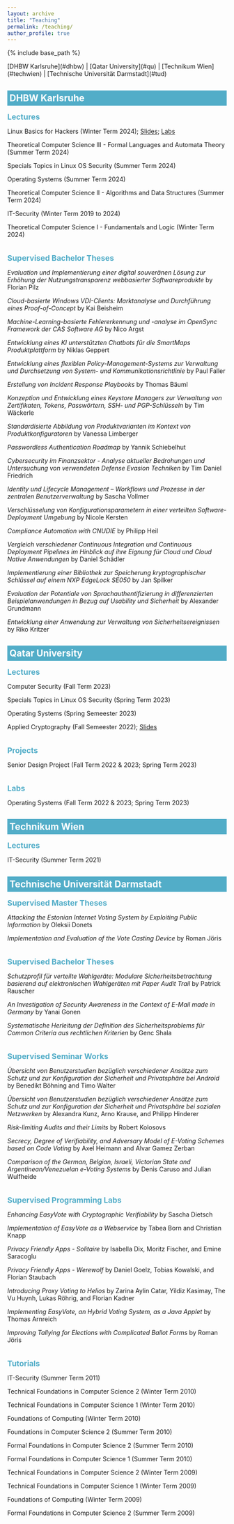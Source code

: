 ```yaml
---
layout: archive
title: "Teaching"
permalink: /teaching/
author_profile: true
---
```


{% include base_path %}

<p></p>
[DHBW Karlsruhe](#dhbw) | [Qatar University](#qu) | [Technikum Wien](#techwien) | [Technische Universität Darmstadt](#tud)

<!-- DHBW Karlsruhe -->
<h2 id="dhbw" style="color: white; padding: 5px; background-color: #52adc8; margin-bottom: -20px">DHBW Karlsruhe</h2>


<h2  style="color: #52adc8; font-size: 1.25em;  margin: 2em 0 0.5em;">Lectures</h2>
<p>Linux Basics for Hackers (Winter Term 2024); <a href="https://drive.google.com/drive/folders/13HDdDAXqytITDCTwZlGyQMnZmJDGZsTY?usp=sharing" target="_blank"> Slides</a>; <a href="https://drive.google.com/drive/folders/1yEXb4QO9egv0temVvqFEM3XZQwM0wO82?usp=sharing" target="_blank"> Labs</a> </p>
<p>Theoretical Computer Science III - Formal Languages and Automata Theory (Summer Term 2024)</p>
<p>Specials Topics in Linux OS Security (Summer Term 2024)</p>
<p>Operating Systems (Summer Term 2024)</p>
<p>Theoretical Computer Science II - Algorithms and Data Structures (Summer Term 2024)</p>
<p>IT-Security (Winter Term 2019 to 2024)</p>
<p>Theoretical Computer Science I - Fundamentals and Logic (Winter Term 2024)</p>

<h2  style="color: #52adc8; font-size: 1.25em;  margin: 2em 0 0.5em;">Supervised Bachelor Theses</h2>

<p><i>Evaluation und Implementierung einer digital souveränen Lösung zur Erhöhung der Nutzungstransparenz webbasierter Softwareprodukte</i> by Florian Pilz</p>
<p><i>Cloud-basierte Windows VDI-Clients: Marktanalyse und Durchführung eines Proof-of-Concept</i> by Kai Beisheim</p>
<p><i>Machine-Learning-basierte Fehlererkennung und -analyse im OpenSync Framework der CAS Software AG</i> by Nico Argst</p>
<p><i>Entwicklung eines KI unterstützten Chatbots für die SmartMaps Produktplattform</i> by Niklas Geppert</p>
<p><i>Entwicklung eines flexiblen Policy-Management-Systems zur Verwaltung und Durchsetzung von System- und Kommunikationsrichtlinie</i> by Paul Faller</p>
<p><i>Erstellung von Incident Response Playbooks</i> by Thomas Bäuml</p>
<p><i>Konzeption und Entwicklung eines Keystore Managers zur Verwaltung von Zertifikaten, Tokens, Passwörtern, SSH- und PGP-Schlüsseln</i> by Tim Wäckerle</p>
<p><i>Standardisierte Abbildung von Produktvarianten im Kontext von Produktkonfiguratoren</i> by Vanessa Limberger</p>
<p><i>Passwordless Authentication Roadmap</i> by Yannik Schiebelhut</p>
<p><i>Cybersecurity im Finanzsektor - Analyse aktueller Bedrohungen und Untersuchung von verwendeten Defense Evasion Techniken</i> by Tim Daniel Friedrich</p>
<p><i>Identity und Lifecycle Management – Workflows und Prozesse in der zentralen Benutzerverwaltung</i> by Sascha Vollmer</p>
<p><i>Verschlüsselung von Konfigurationsparametern in einer verteilten Software-Deployment Umgebung</i> by Nicole Kersten</p>
<p><i>Compliance Automation with CNUDIE</i> by Philipp Heil</p>
<p><i>Vergleich verschiedener Continuous Integration und Continuous Deployment Pipelines im Hinblick auf ihre Eignung für Cloud und Cloud Native Anwendungen</i> by Daniel Schädler</p>
<p><i>Implementierung einer Bibliothek zur Speicherung kryptographischer Schlüssel auf einem NXP EdgeLock SE050</i> by Jan Spilker</p>
<p><i>Evaluation der Potentiale von Sprachauthentifizierung in differenzierten Beispielanwendungen in Bezug auf Usability und Sicherheit</i> by Alexander Grundmann</p>
<p><i>Entwicklung einer Anwendung zur Verwaltung von Sicherheitsereignissen</i> by Riko Kritzer

<!-- QU -->
<h2 id="qu" style="color: white; padding: 5px; background-color: #52adc8; margin-bottom: -20px">Qatar University</h2>


<h2  style="color: #52adc8; font-size: 1.25em;  margin: 2em 0 0.5em;">Lectures</h2>

<p>Computer Security (Fall Term 2023)</p>
<p>Specials Topics in Linux OS Security (Spring Term 2023)</p>
<p>Operating Systems (Spring Semeester 2023)</p>
<p>Applied Cryptography (Fall Semeester 2022); <a href="https://drive.google.com/drive/folders/1nRlbGYA0_lrXazhqTBTtj11uBkVIwIMw?usp=sharing" target="_blank"> Slides</a> </p>

<h2  style="color: #52adc8; font-size: 1.25em;  margin: 2em 0 0.5em;">Projects</h2>
<p>Senior Design Project (Fall Term 2022 & 2023; Spring Term 2023)</p>

<h2  style="color: #52adc8; font-size: 1.25em;  margin: 2em 0 0.5em;">Labs</h2>
<p>Operating Systems (Fall Term 2022 & 2023; Spring Term 2023)</p>


<!-- Technikum Wien -->
<h2 id="techwien" style="color: white; padding: 5px; background-color: #52adc8; margin-bottom: -20px">Technikum Wien</h2>


<h2  style="color: #52adc8; font-size: 1.25em;  margin: 2em 0 0.5em;">Lectures</h2>

<p>IT-Security (Summer Term 2021)</p>


<!-- TUD -->
<h2 id="tud" style="color: white; padding: 5px; background-color: #52adc8; margin-bottom: -20px">Technische Universität Darmstadt</h2>

<h2  style="color: #52adc8; font-size: 1.25em;  margin: 2em 0 0.5em;">Supervised Master Theses</h2>

<p><i>Attacking the Estonian Internet Voting System by Exploiting Public Information</i> by Oleksii Donets</p>
<p><i>Implementation and Evaluation of the Vote Casting Device</i> by Roman Jöris</p>


<h2  style="color: #52adc8; font-size: 1.25em;  margin: 2em 0 0.5em;">Supervised Bachelor Theses</h2>

<p><i>Schutzprofil für verteilte Wahlgeräte: Modulare Sicherheitsbetrachtung basierend auf elektronischen Wahlgeräten mit Paper Audit Trail</i> by Patrick Rauscher</p>
<p><i>An Investigation of Security Awareness in the Context of E-Mail made in Germany</i> by Yanai Gonen</p>
<p><i>Systematische Herleitung der Definition des Sicherheitsproblems für Common Criteria aus rechtlichen Kriterien</i> by Genc Shala</p>


<h2  style="color: #52adc8; font-size: 1.25em;  margin: 2em 0 0.5em;">Supervised Seminar Works</h2>

<p><i>Übersicht von Benutzerstudien bezüglich verschiedener Ansätze zum Schutz und zur Konfiguration der Sicherheit und Privatsphäre bei Android</i> by Benedikt Böhning and Timo Walter</p>
<p><i>Übersicht von Benutzerstudien bezüglich verschiedener Ansätze zum Schutz und zur Konfiguration der Sicherheit und Privatsphäre bei sozialen Netzwerken</i> by Alexandra Kunz, Arno Krause, and Philipp Hinderer</p>
<p><i>Risk-limiting Audits and their Limits</i> by Robert Kolosovs</p>
<p><i>Secrecy, Degree of Verifiability, and Adversary Model of E-Voting Schemes based on Code Voting</i> by Axel Heimann and Alvar Gamez Zerban</p>
<p><i>Comparison of the German, Belgian, Israeli, Victorian State and Argentinean/Venezuelan e-Voting Systems</i> by Denis Caruso and Julian Wulfheide</p>


<h2  style="color: #52adc8; font-size: 1.25em;  margin: 2em 0 0.5em;">Supervised Programming Labs</h2>

<p><i>Enhancing EasyVote with Cryptographic Verifiability</i> by Sascha Dietsch</p>
<p><i>Implementation of EasyVote as a Webservice</i> by Tabea Born and Christian Knapp</p>
<p><i>Privacy Friendly Apps - Solitaire</i> by Isabella Dix, Moritz Fischer, and Emine Saracoglu</p>
<p><i>Privacy Friendly Apps - Werewolf</i> by Daniel Goelz, Tobias Kowalski, and Florian Staubach</p>
<p><i>Introducing Proxy Voting to Helios</i> by Zarina Aylin Catar, Yildiz Kasimay, The Vu Huynh, Lukas Röhrig, and Florian Kadner</p>
<p><i>Implementing EasyVote, an Hybrid Voting System, as a Java Applet</i> by Thomas Arnreich</p>
<p><i>Improving Tallying for Elections with Complicated Ballot Forms</i> by Roman Jöris</p>

<h2  style="color: #52adc8; font-size: 1.25em;  margin: 2em 0 0.5em;">Tutorials</h2>

<p>IT-Security (Summer Term 2011)</p>
<p>Technical Foundations in Computer Science 2 (Winter Term 2010)</p>
<p>Technical Foundations in Computer Science 1 (Winter Term 2010)</p>
<p>Foundations of Computing (Winter Term 2010)</p>
<p>Foundations in Computer Science 2 (Summer Term 2010)</p>
<p>Formal Foundations in Computer Science 2 (Summer Term 2010)</p>
<p>Formal Foundations in Computer Science 1 (Summer Term 2010)</p>
<p>Technical Foundations in Computer Science 2 (Winter Term 2009)</p>
<p>Technical Foundations in Computer Science 1 (Winter Term 2009)</p>
<p>Foundations of Computing (Winter Term 2009)</p>
<p>Formal Foundations in Computer Science 2 (Summer Term 2009)</p>
